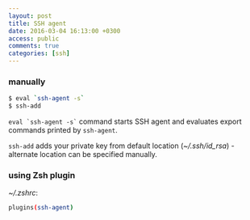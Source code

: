 ```yaml
---
layout: post
title: SSH agent
date: 2016-03-04 16:13:00 +0300
access: public
comments: true
categories: [ssh]
---
```


### manually

```sh
$ eval `ssh-agent -s`
$ ssh-add
```

`` eval `ssh-agent -s` `` command starts SSH agent and
evaluates export commands printed by `ssh-agent`.

`ssh-add` adds your private key from default location (_~/.ssh/id_rsa_) -
alternate location can be specified manually.

### using Zsh plugin

_~/.zshrc_:

```sh
plugins(ssh-agent)
```
